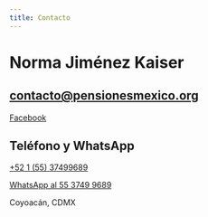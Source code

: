 ```yaml
---
title: Contacto
---
```


# Norma Jiménez Kaiser

## contacto@pensionesmexico.org
[Facebook](https://www.facebook.com/Pensiones-M%C3%A9xico-600957133574453/?modal=admin_todo_tour)

## Teléfono y WhatsApp
[+52 1 (55) 37499689](tel:+5215537499689)

[WhatsApp al 55 3749 9689](https://api.whatsapp.com/send?phone=5215537499689)

Coyoacán, CDMX









